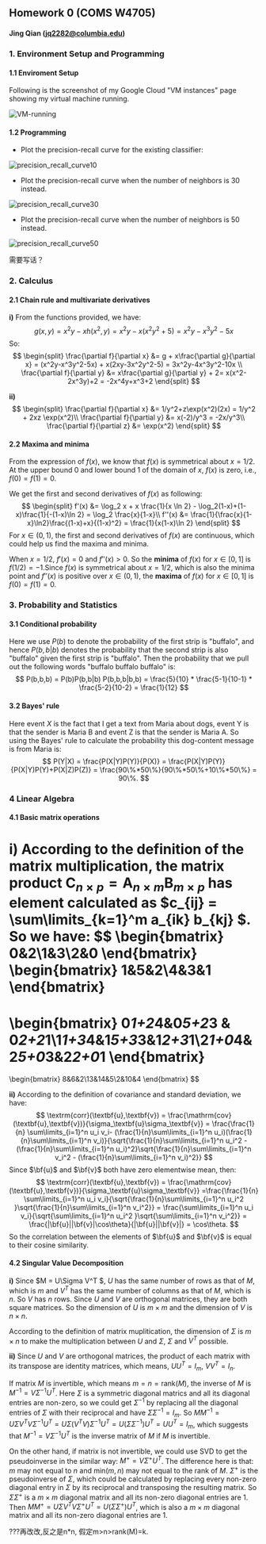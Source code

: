 ##  Homework 0 (COMS W4705)

####                                          Jing Qian (jq2282@columbia.edu)

### 1. Environment Setup and Programming

#### 1.1 Enviroment Setup

Following is the screenshot of my Google Cloud "VM instances" page showing my virtual machine running.

![VM-running](/Users/mac/Desktop/NLP/VM-running.png)



#### 1.2 Programming

* Plot the precision-recall curve for the existing classifier:

![precision_recall_curve10](/Users/mac/Desktop/NLP/hw0/precision_recall_curve10.png)



* Plot the precision-recall curve when the number of neighbors is 30 instead.

![precision_recall_curve30](/Users/mac/Desktop/NLP/hw0/precision_recall_curve30.png)



* Plot the precision-recall curve when the number of neighbors is 50 instead.

![precision_recall_curve50](/Users/mac/Desktop/NLP/hw0/precision_recall_curve50.png)

需要写话？



### 2. Calculus

#### 2.1 Chain rule and multivariate derivatives

**i)** From the functions provided, we have:
$$
g(x,y) = x^2y-xh(x^2,y) = x^2y-x(x^2y^2+5) = x^2y-x^3y^2-5x
$$
So:
$$
\begin{split}
\frac{\partial f}{\partial x} &= g + x\frac{\partial g}{\partial x} = (x^2y-x^3y^2-5x) + x(2xy-3x^2y^2-5) = 3x^2y-4x^3y^2-10x \\
\frac{\partial f}{\partial y} &= x\frac{\partial g}{\partial y} + 2= x(x^2-2x^3y)+2 = -2x^4y+x^3+2 
\end{split}
$$


**ii)** 
$$
\begin{split}
\frac{\partial f}{\partial x} &= 1/y^2+z\exp(x^2)(2x) = 1/y^2 + 2xz \exp(x^2)\\
\frac{\partial f}{\partial y} &= x(-2)/y^3 = -2x/y^3\\
\frac{\partial f}{\partial z} &= \exp(x^2)
\end{split}
$$


#### 2.2 Maxima and minima

From the expression of $f(x)$, we know that $f(x)$ is symmetrical about $x=1/2$. At the upper bound 0 and lower bound 1 of the domain of $x$, $f(x)$ is zero, i.e., $f(0) = f(1) = 0$.

We get the first and second derivatives of $f(x)$ as following:
$$
\begin{split}
f'(x) &= \log_2 x + x \frac{1}{x \ln 2} - \log_2(1-x)+(1-x)\frac{1}{-(1-x)\ln 2} = \log_2 \frac{x}{1-x}\\
f''(x) &= \frac{1}{\frac{x}{1-x}\ln2}\frac{(1-x)+x}{(1-x)^2} = \frac{1}{x(1-x)\ln 2}
\end{split}
$$
 For $x \in (0,1)$, the first and second derivatives of $f(x)$ are continuous, which could help us find the maxima and minima.

When $x = 1/2$, $f'(x) = 0$ and $f''(x) > 0$. So the **minima** of $f(x)$  for $x \in [0,1]$ is $f(1/2) = -1$.Since $f(x)$ is symmetrical about $x=1/2$, which is also the minima point and $f''(x)$ is positive over $x \in (0,1)$, the **maxima** of $f(x)$ for $x \in [0,1]$ is $f(0) = f(1) = 0$.



### 3. Probability and Statistics

#### 3.1 Conditional probability

Here we use $P(b)$ to denote the probability of the first strip is "buffalo", and hence $P(b, b|b)$ denotes the probability that the second strip is also "buffalo" given the first strip is "buffalo". Then the probability that we pull out the following words "buffalo buffalo buffalo" is:
$$
P(b,b,b) = P(b)P(b,b|b) P(b,b,b|b,b) = \frac{5}{10} * \frac{5-1}{10-1} * \frac{5-2}{10-2} = \frac{1}{12}
$$


#### 3.2 Bayes' rule

Here event $X$ is the fact that I get a text from Maria about dogs, event Y is that the sender is Maria B and event Z is that the sender is Maria A. So using the Bayes' rule to calculate the probability this dog-content message is from Maria is:
$$
P(Y|X) = \frac{P(X|Y)P(Y)}{P(X)} = \frac{P(X|Y)P(Y)}{P(X|Y)P(Y)+P(X|Z)P(Z)} = \frac{90\%*50\%}{90\%*50\%+10\%*50\%} = 90\%.
$$


### 4 Linear Algebra

#### 4.1 Basic matrix operations

**i)** According to the definition of the matrix multiplication, the matrix product $\mathrm{C}_{n\times p} = \mathrm{A}_{n\times m}\mathrm{B}_{m\times p}$ has element calculated as $c_{ij} = \sum\limits_{k=1}^m a_{ik} b_{kj} $. So we have:
$$
\begin{bmatrix}
0&2\\1&3\\2&0
\end{bmatrix}
\begin{bmatrix}
1&5&2\\4&3&1
\end{bmatrix}
 =
\begin{bmatrix}
 0*1+2*4&0*5+2*3 & 0*2+2*1\\1*1+3*4&1*5+3*3&1*2+3*1\\2*1+0*4&2*5+0*3&2*2+0*1
\end{bmatrix}
=
\begin{bmatrix}
8&6&2\\13&14&5\\2&10&4
\end{bmatrix}
$$


**ii)** According to the definition of covariance and standard deviation, we have:
$$
\textrm{corr}(\textbf{u},\textbf{v}) = \frac{\mathrm{cov}(\textbf{u},\textbf{v})}{\sigma_\textbf{u}\sigma_\textbf{v}} = \frac{\frac{1}{n} \sum\limits_{i=1}^n u_i v_i- (\frac{1}{n}\sum\limits_{i=1}^n u_i)(\frac{1}{n}\sum\limits_{i=1}^n v_i)}{\sqrt{\frac{1}{n}\sum\limits_{i=1}^n u_i^2 - (\frac{1}{n}\sum\limits_{i=1}^n u_i)^2}\sqrt{\frac{1}{n}\sum\limits_{i=1}^n v_i^2 - (\frac{1}{n}\sum\limits_{i=1}^n v_i)^2}}
$$
Since $\bf{u}$ and $\bf{v}$ both have zero elementwise mean, then:
$$
\textrm{corr}(\textbf{u},\textbf{v}) = \frac{\mathrm{cov}(\textbf{u},\textbf{v})}{\sigma_\textbf{u}\sigma_\textbf{v}} =\frac{\frac{1}{n} \sum\limits_{i=1}^n u_i v_i}{\sqrt{\frac{1}{n}\sum\limits_{i=1}^n u_i^2 }\sqrt{\frac{1}{n}\sum\limits_{i=1}^n v_i^2}} = \frac{\sum\limits_{i=1}^n u_i v_i}{\sqrt{\sum\limits_{i=1}^n u_i^2 }\sqrt{\sum\limits_{i=1}^n v_i^2}} = \frac{|\bf{u}||\bf{v}|\cos\theta}{|\bf{u}||\bf{v}|} = \cos\theta.
$$
So the correlation between the elements of $\bf{u}$ and $\bf{v}$ is equal to their cosine similarity.



#### 4.2 Singular Value Decomposition

**i)**  Since $M = U\Sigma V^T $, $U$ has the same number of rows as that of $M$, which is $m$ and $V^T$ has the same number of columns as that of $M$, which is $n$. So $V$ has $n$ rows. Since $U$ and $V$ are orthogonal matrices, they are both square matrices. So the dimension of $U$ is $m\times m$ and the dimension of $V$ is $n\times n$.

According to the definition of matrix muplitication, the dimension of $\Sigma$ is $m\times n$ to make the multiplication between $U$ and $\Sigma$, $\Sigma$ and $V^T$ possible.



**ii)** Since $U$ and $V$ are orthogonal matrices, the product of each matrix with its transpose are identity matrices, which means, $U U^T = I_m,\ V V^T = I_n$.

If matrix $M$ is invertible, which means $m = n = \mathrm{rank}(M)$, the inverse of $M$ is $M^{-1} = V\Sigma^{-1}U^T$. Here $\Sigma$ is a symmetric diagonal matrics and all its diagonal entries are non-zero, so we could get $\Sigma^{-1}$ by replacing all the diagonal entries of $\Sigma$ with their reciprocal and have $\Sigma \Sigma^{-1} = I_m$. So $M M^{-1} = U\Sigma V^T V\Sigma^{-1}U^T =U\Sigma (V^T V)\Sigma^{-1}U^T  = U(\Sigma\Sigma^{-1})U^T = UU^T = I_m$, which suggests that $M^{-1} = V\Sigma^{-1}U^T$ is the inverse matrix of $M$ if $M$ is invertible.

On the other hand, if matrix is not invertible, we could use SVD to get the pseudoinverse in the similar way: $M^{+} = V \Sigma^{+}U^T$. The difference here is that: $m$ may not equal to $n$ and min($m,n$) may not equal to the rank of $M$. $\Sigma^+$ is the pseudoinverse of $\Sigma$, which could be calculated by replacing every non-zero diagonal entry in $\Sigma$ by its reciprocal and transposing the resulting matrix. So $\Sigma \Sigma^+$ is a $m\times m$ diagonal matrix and all its non-zero diagonal entries are 1. Then $MM^+ = U\Sigma V^T V\Sigma^+U^T =  U(\Sigma\Sigma^{+})U^T$, which is also a  $m\times m$ diagonal matrix and all its non-zero diagonal entries are 1.

???再改改,反之是n*n, 假定m>n>rank(M)=k.